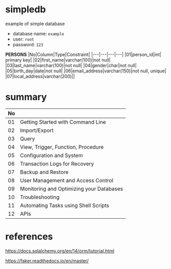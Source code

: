 # simpledb
example of simple database

- database name: `example`
- user: `root`
- password: `123`

**PERSONS**
|No|Column|Type|Constraint|
|---|---|---|---|
|01|person_id|int| primary key|
|02|first_name|varchar(100)|not null|
|03|last_name|varchar(100)|not null|
|04|gender|char|not null|
|05|birth_day|date|not null|
|06|email_address|varchar(150)|not null, unique|
|07|local_address|varchar(200)||

# summary

|No||
|---|---|
|01|Getting Started with Command Line|
|02|Import/Export|
|03|Query|
|04|View, Trigger, Function, Procedure|
|05|Configuration and System|
|06|Transaction Logs for Recovery|
|07|Backup and Restore|
|08|User Management and Access Control|
|09|Monitoring and Optimizing your Databases|
|10|Troubleshooting|
|11|Automating Tasks using Shell Scripts|
|12|APIs|

# references

https://docs.sqlalchemy.org/en/14/orm/tutorial.html

https://faker.readthedocs.io/en/master/
